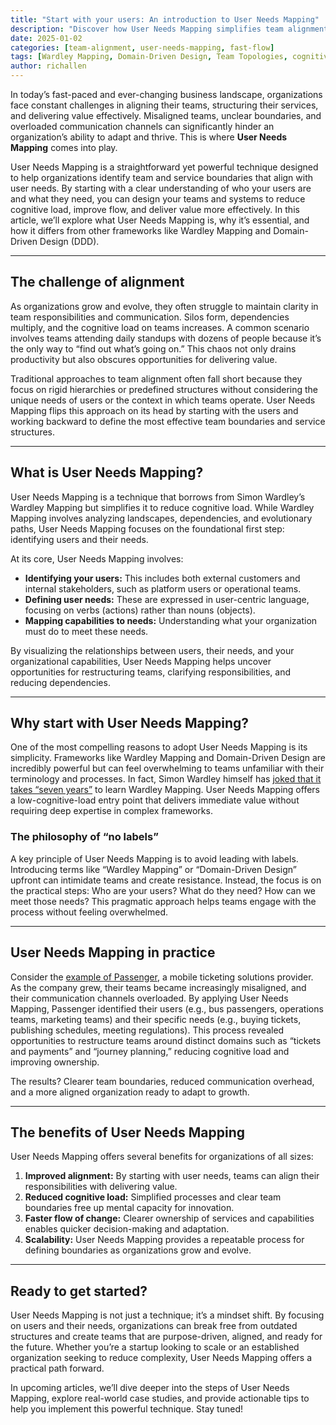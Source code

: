 ```yaml
---
title: "Start with your users: An introduction to User Needs Mapping"
description: "Discover how User Needs Mapping simplifies team alignment and delivers value by starting with your users."
date: 2025-01-02
categories: [team-alignment, user-needs-mapping, fast-flow]
tags: [Wardley Mapping, Domain-Driven Design, Team Topologies, cognitive load, organizational design]
author: richallen
---
```


In today’s fast-paced and ever-changing business landscape, organizations face constant challenges in aligning their teams, structuring their services, and delivering value effectively. Misaligned teams, unclear boundaries, and overloaded communication channels can significantly hinder an organization’s ability to adapt and thrive. This is where **User Needs Mapping** comes into play.

User Needs Mapping is a straightforward yet powerful technique designed to help organizations identify team and service boundaries that align with user needs. By starting with a clear understanding of who your users are and what they need, you can design your teams and systems to reduce cognitive load, improve flow, and deliver value more effectively. In this article, we’ll explore what User Needs Mapping is, why it’s essential, and how it differs from other frameworks like Wardley Mapping and Domain-Driven Design (DDD).

---

## The challenge of alignment

As organizations grow and evolve, they often struggle to maintain clarity in team responsibilities and communication. Silos form, dependencies multiply, and the cognitive load on teams increases. A common scenario involves teams attending daily standups with dozens of people because it’s the only way to “find out what’s going on.” This chaos not only drains productivity but also obscures opportunities for delivering value.

Traditional approaches to team alignment often fall short because they focus on rigid hierarchies or predefined structures without considering the unique needs of users or the context in which teams operate. User Needs Mapping flips this approach on its head by starting with the users and working backward to define the most effective team boundaries and service structures.

---

## What is User Needs Mapping?

User Needs Mapping is a technique that borrows from Simon Wardley’s Wardley Mapping but simplifies it to reduce cognitive load. While Wardley Mapping involves analyzing landscapes, dependencies, and evolutionary paths, User Needs Mapping focuses on the foundational first step: identifying users and their needs.

At its core, User Needs Mapping involves:
- **Identifying your users:** This includes both external customers and internal stakeholders, such as platform users or operational teams.
- **Defining user needs:** These are expressed in user-centric language, focusing on verbs (actions) rather than nouns (objects).
- **Mapping capabilities to needs:** Understanding what your organization must do to meet these needs.

By visualizing the relationships between users, their needs, and your organizational capabilities, User Needs Mapping helps uncover opportunities for restructuring teams, clarifying responsibilities, and reducing dependencies.

---

## Why start with User Needs Mapping?

One of the most compelling reasons to adopt User Needs Mapping is its simplicity. Frameworks like Wardley Mapping and Domain-Driven Design are incredibly powerful but can feel overwhelming to teams unfamiliar with their terminology and processes. In fact, Simon Wardley himself has [joked that it takes “seven years”](https://x.com/swardley/status/1187134785539452934?lang=en&mx=2) to learn Wardley Mapping. User Needs Mapping offers a low-cognitive-load entry point that delivers immediate value without requiring deep expertise in complex frameworks.

### The philosophy of “no labels”

A key principle of User Needs Mapping is to avoid leading with labels. Introducing terms like “Wardley Mapping” or “Domain-Driven Design” upfront can intimidate teams and create resistance. Instead, the focus is on the practical steps: Who are your users? What do they need? How can we meet those needs? This pragmatic approach helps teams engage with the process without feeling overwhelmed.

---

## User Needs Mapping in practice

Consider the [example of Passenger](https://userneedsmapping.com/articles/2025-01-02-unm04-case-study-passenger/), a mobile ticketing solutions provider. As the company grew, their teams became increasingly misaligned, and their communication channels overloaded. By applying User Needs Mapping, Passenger identified their users (e.g., bus passengers, operations teams, marketing teams) and their specific needs (e.g., buying tickets, publishing schedules, meeting regulations). This process revealed opportunities to restructure teams around distinct domains such as “tickets and payments” and “journey planning,” reducing cognitive load and improving ownership.

The results? Clearer team boundaries, reduced communication overhead, and a more aligned organization ready to adapt to growth.

---

## The benefits of User Needs Mapping

User Needs Mapping offers several benefits for organizations of all sizes:
1. **Improved alignment:** By starting with user needs, teams can align their responsibilities with delivering value.
2. **Reduced cognitive load:** Simplified processes and clear team boundaries free up mental capacity for innovation.
3. **Faster flow of change:** Clearer ownership of services and capabilities enables quicker decision-making and adaptation.
4. **Scalability:** User Needs Mapping provides a repeatable process for defining boundaries as organizations grow and evolve.

---

## Ready to get started?

User Needs Mapping is not just a technique; it’s a mindset shift. By focusing on users and their needs, organizations can break free from outdated structures and create teams that are purpose-driven, aligned, and ready for the future. Whether you’re a startup looking to scale or an established organization seeking to reduce complexity, User Needs Mapping offers a practical path forward.

In upcoming articles, we’ll dive deeper into the steps of User Needs Mapping, explore real-world case studies, and provide actionable tips to help you implement this powerful technique. Stay tuned!



